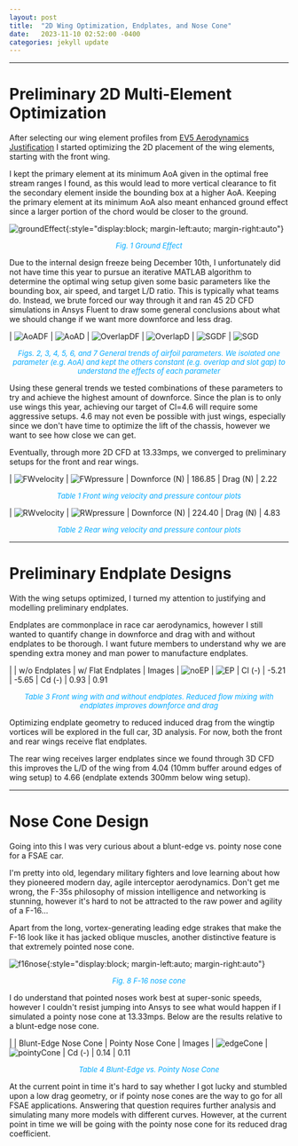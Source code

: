 ```yaml
---
layout: post
title:  "2D Wing Optimization, Endplates, and Nose Cone"
date:   2023-11-10 02:52:00 -0400
categories: jekyll update
---
```


---
# Preliminary 2D Multi-Element Optimization
After selecting our wing element profiles from [EV5 Aerodynamics Justification](https://pidduuu.github.io/jekyll/update/2023/10/23/EV5-Aerodynamics-Justification.html) I started optimizing the 2D placement of the wing elements, starting with the front wing.

I kept the primary element at its minimum AoA given in the optimal free stream ranges I found, as this would lead to more vertical clearance to fit the secondary element inside the bounding box at a higher AoA. Keeping the primary element at its minimum AoA also meant enhanced ground effect since a larger portion of the chord would be closer to the ground.

![groundEffect](/assets/images/groundEffect.jpg){:style="display:block; margin-left:auto; margin-right:auto"}
<p align = "center"><font size = "2" color="#00aaff"><i>Fig. 1 Ground Effect</i></font></p>

Due to the internal design freeze being December 10th, I unfortunately did not have time this year to pursue an iterative MATLAB algorithm to determine the optimal wing setup given some basic parameters like the bounding box, air speed, and target L/D ratio. This is typically what teams do. Instead, we brute forced our way through it and ran 45 2D CFD simulations in Ansys Fluent to draw some general conclusions about what we should change if we want more downforce and less drag.

| ![AoADF](/assets/images/AoADF.jpg) | ![AoAD](/assets/images/AoAD.jpg)
| ![OverlapDF](/assets/images/OverlapDF.jpg) | ![OverlapD](/assets/images/OverlapD.jpg)
| ![SGDF](/assets/images/SGDF.jpg) | ![SGD](/assets/images/SGD.jpg)

<p align = "center"><font size = "2" color="#00aaff"><i>Figs. 2, 3, 4, 5, 6, and 7 General trends of airfoil parameters. We isolated one parameter (e.g. AoA) and kept the others constant (e.g. overlap and slot gap) to understand the effects of each parameter</i></font></p>

Using these general trends we tested combinations of these parameters to try and achieve the highest amount of downforce. Since the plan is to only use wings this year, achieving our target of Cl=4.6 will require some aggressive setups. 4.6 may not even be possible with just wings, especially since we don't have time to optimize the lift of the chassis, however we want to see how close we can get.

Eventually, through more 2D CFD at 13.33mps, we converged to preliminary setups for the front and rear wings.

| ![FWvelocity](/assets/images/FWvelocity.jpg) | ![FWpressure](/assets/images/FWpressure.jpg)
| Downforce (N) | 186.85
| Drag (N) | 2.22

<p align = "center"><font size = "2" color="#00aaff"><i>Table 1 Front wing velocity and pressure contour plots</i></font></p>

| ![RWvelocity](/assets/images/RWvelocity.jpg) | ![RWpressure](/assets/images/RWpressure.jpg)
| Downforce (N) | 224.40
| Drag (N) | 4.83

<p align = "center"><font size = "2" color="#00aaff"><i>Table 2 Rear wing velocity and pressure contour plots</i></font></p>

---
# Preliminary Endplate Designs
With the wing setups optimized, I turned my attention to justifying and modelling preliminary endplates.

Endplates are commonplace in race car aerodynamics, however I still wanted to quantify change in downforce and drag with and without endplates to be thorough. I want future members to understand why we are spending extra money and man power to manufacture endplates.

|  | w/o Endplates | w/ Flat Endplates
| Images | ![noEP](/assets/images/noEP.jpg) | ![EP](/assets/images/EP.jpg)
| Cl (-) | -5.21 | -5.65
| Cd (-) | 0.93 | 0.91

<p align = "center"><font size = "2" color="#00aaff"><i>Table 3 Front wing with and without endplates. Reduced flow mixing with endplates improves downforce and drag</i></font></p>

Optimizing endplate geometry to reduced induced drag from the wingtip vortices will be explored in the full car, 3D analysis. For now, both the front and rear wings receive flat endplates.

The rear wing receives larger endplates since we found through 3D CFD this improves the L/D of the wing from 4.04 (10mm buffer around edges of wing setup) to 4.66 (endplate extends 300mm below wing setup).

---
# Nose Cone Design
Going into this I was very curious about a blunt-edge vs. pointy nose cone for a FSAE car.

I'm pretty into old, legendary military fighters and love learning about how they pioneered modern day, agile interceptor aerodynamics. Don't get me wrong, the F-35s philosophy of mission intelligence and networking is stunning, however it's hard to not be attracted to the raw power and agility of a F-16...

Apart from the long, vortex-generating leading edge strakes that make the F-16 look like it has jacked oblique muscles, another distinctive feature is that extremely pointed nose cone.

![f16nose](/assets/images/f16nose.jpg){:style="display:block; margin-left:auto; margin-right:auto"}
<p align = "center"><font size = "2" color="#00aaff"><i>Fig. 8 F-16 nose cone</i></font></p>

I do understand that pointed noses work best at super-sonic speeds, however I couldn't resist jumping into Ansys to see what would happen if I simulated a pointy nose cone at 13.33mps. Below are the results relative to a blunt-edge nose cone.

|  | Blunt-Edge Nose Cone | Pointy Nose Cone
| Images | ![edgeCone](/assets/images/edgeCone.jpg) | ![pointyCone](/assets/images/pointyCone.jpg)
| Cd (-) | 0.14 | 0.11

<p align = "center"><font size = "2" color="#00aaff"><i>Table 4 Blunt-Edge vs. Pointy Nose Cone</i></font></p>

At the current point in time it's hard to say whether I got lucky and stumbled upon a low drag geometry, or if pointy nose cones are the way to go for all FSAE applications. Answering that question requires further analysis and simulating many more models with different curves. However, at the current point in time we will be going with the pointy nose cone for its reduced drag coefficient.